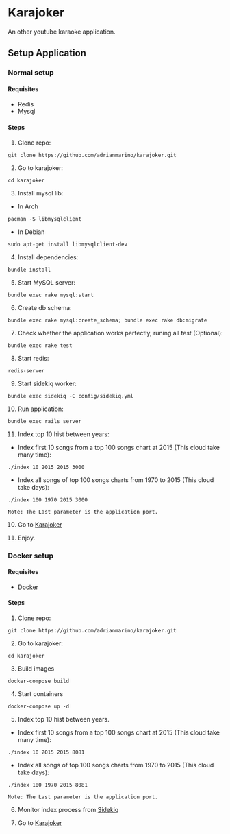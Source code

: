 # Karajoker
An other youtube karaoke application.

## Setup Application

### Normal setup

#### Requisites
 * Redis
 * Mysql

#### Steps

1. Clone repo:
 ```
 git clone https://github.com/adrianmarino/karajoker.git
 ```
2. Go to karajoker:
 ```
 cd karajoker
 ```
3. Install mysql lib:
  * In Arch
   ```
   pacman -S libmysqlclient
   ```
  * In Debian
   ```
   sudo apt-get install libmysqlclient-dev
   ```
4. Install dependencies:
 ```
 bundle install
 ```
5. Start MySQL server:
 ```
 bundle exec rake mysql:start
 ```
6. Create db schema:
 ```
 bundle exec rake mysql:create_schema; bundle exec rake db:migrate
 ```
7. Check whether the application works perfectly, runing all test (Optional):
 ```
 bundle exec rake test
 ```
8. Start redis:
 ```
 redis-server
 ```
9. Start sidekiq worker:
 ```
 bundle exec sidekiq -C config/sidekiq.yml
 ```
10. Run application:
 ```
 bundle exec rails server
 ```
11. Index top 10 hist between years:
  * Index first 10 songs from a top 100 songs chart at 2015 (This cloud take many time): 
   ```
   ./index 10 2015 2015 3000
   ```
  * Index all songs of top 100 songs charts from 1970 to 2015 (This cloud take days):
   ```
   ./index 100 1970 2015 3000
   ```
    Note: The Last parameter is the application port.

10. Go to [Karajoker](http://localhost:3000)

11. Enjoy.

### Docker setup

#### Requisites
* Docker

#### Steps

1. Clone repo:
 ```
 git clone https://github.com/adrianmarino/karajoker.git
 ```
2. Go to karajoker:
 ```
 cd karajoker
 ```
3. Build images
 ```
 docker-compose build
 ```
4. Start containers
 ```
 docker-compose up -d
 ```
5. Index top 10 hist between years.
  * Index first 10 songs from a top 100 songs chart at 2015 (This cloud take many time): 
   ```
   ./index 10 2015 2015 8081
   ```
  * Index all songs of top 100 songs charts from 1970 to 2015 (This cloud take days): 
   ```
   ./index 100 1970 2015 8081
   ```
    Note: The Last parameter is the application port.

6. Monitor index process from [Sidekiq](http://localhost:8081/sidekiq)

7. Go to [Karajoker](http://localhost:8081)

